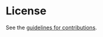 # License

See the
[guidelines for contributions](https://github.com/turt2live/ietf-mimi-signaling/blob/main/CONTRIBUTING.md).
